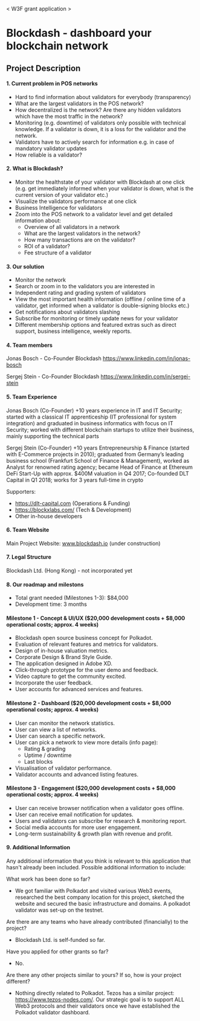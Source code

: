 < W3F grant application >
# **Blockdash - dashboard your blockchain network**
## Project Description
#### 1. Current problem in POS networks
- Hard to find information about validators for everybody (transparency)
- What are the largest validators in the POS network?
- How decentralized is the network? Are there any hidden validators which have the most traffic in the network?
- Monitoring (e.g. downtime) of validators only possible with technical knowledge. If a validator is down, it is a loss for the validator and the network.
- Validators have to actively search for information e.g. in case of mandatory validator updates
- How reliable is a validator?


#### 2. What is Blockdash?
- Monitor the healthstate of your validator with Blockdash at one click (e.g. get immediately informed when your validator is down, what is the current version of your validator etc.)
- Visualize the validators performance at one click
- Business Intelligence for validators
- Zoom into the POS network to a validator level and get detailed information about:
	- Overview of all validators in a network
	- What are the largest validators in the network?
	- How many transactions are on the validator?
	- ROI of a validator?
	- Fee structure of a validator


#### 3. Our solution
- Monitor the network
- Search or zoom in to the validators you are interested in
- Independent rating and grading system of validators
- View the most important health information (offline / online time of a validator, get informed when a validator is double-signing blocks etc.)
- Get notifications about validators slashing
- Subscribe for monitoring or timely update news for your validator
- Different membership options and featured extras such as direct support, business intelligence, weekly reports.


#### 4. Team members
Jonas Bosch - Co-Founder Blockdash 
https://www.linkedin.com/in/jonas-bosch

Sergej Stein - Co-Founder Blockdash
https://www.linkedin.com/in/sergej-stein


#### 5. Team Experience
Jonas Bosch (Co-Founder)
+10 years experience in IT and IT Security; started with a classical IT apprenticeship (IT professional for system integration) and graduated in business informatics with focus on IT Security; worked with different blockchain startups to utilize their business, mainly supporting the technical parts

Sergej Stein (Co-Founder)
+10 years Entrepreneurship & Finance (started with E-Commerce projects in 2010); graduated from Germany’s leading business school (Frankfurt School of Finance & Management), worked as Analyst for renowned rating agency; became Head of Finance at Ethereum DeFi Start-Up with approx. $400M valuation in Q4 2017; Co-founded DLT Capital in Q1 2018; works for 3 years full-time in crypto

Supporters:

- https://dlt-capital.com (Operations & Funding)
- https://blockxlabs.com/ (Tech & Development)
- Other in-house developers


#### 6. Team Website
Main Project Website: 
www.blockdash.io (under construction)


#### 7. Legal Structure
Blockdash Ltd. (Hong Kong) - not incorporated yet


#### 8. Our roadmap and milestons

- Total grant needed (Milestones 1-3): $84,000
- Development time: 3 months

#### Milestone 1 - Concept & UI/UX   ($20,000 development costs + $8,000 operational costs; approx. 4 weeks)
- Blockdash open source business concept for Polkadot.  
- Evaluation of relevant features and metrics for validators. 
- Design of in-house valuation metrics.
- Corporate Design & Brand Style Guide.
- The application designed in Adobe XD.
- Click-through prototype for the user demo and feedback.
- Video capture to get the community excited.
- Incorporate the user feedback.
- User accounts for advanced services and features.

#### Milestone 2 - Dashboard ($20,000 development costs + $8,000 operational costs; approx. 4 weeks)
- User can monitor the network statistics.
- User can view a list of networks. 
- User can search a specific network.
- User can pick a network to view more details (info page):
	- Rating & grading
	- Uptime / downtime
	- Last blocks
- Visualisation of validator performance.
- Validator accounts and advanced listing features. 

#### Milestone 3 - Engagement ($20,000 development costs + $8,000 operational costs; approx. 4 weeks)
- User can receive browser notification when a validator goes offline.
- User can receive email notification for updates.
- Users and validators can subscribe for research & monitoring report.
- Social media accounts for more user engagement.
- Long-term sustainability & growth plan with revenue and profit.

#### 9. Additional Information
Any additional information that you think is relevant to this application that hasn't already been included.
Possible additional information to include:

What work has been done so far?

- We got familiar with Polkadot and visited various Web3 events, researched the best company location for this project, sketched the website and secured the basic infrastructure and domains. A polkadot validator was set-up on the testnet.

Are there are any teams who have already contributed (financially) to the project?

- Blockdash Ltd. is self-funded so far. 

Have you applied for other grants so far?

- No.

Are there any other projects similar to yours? If so, how is your project different?

- Nothing directly related to Polkadot. Tezos has a similar project: https://www.tezos-nodes.com/. Our strategic goal is to support ALL Web3 protocols and their validators once we have established the Polkadot validator dashboard.
